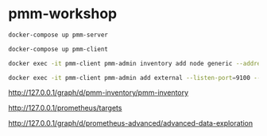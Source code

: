 # pmm-workshop

```bash
docker-compose up pmm-server
```

```bash
docker-compose up pmm-client
```

```bash
docker exec -it pmm-client pmm-admin inventory add node generic --address=host.docker.internal host
```

```bash
docker exec -it pmm-client pmm-admin add external --listen-port=9100 --service-name=workshop --service-node-id=<HOST NODE ID> --agent-node-id=<HOST NODE ID> --metrics-path=/prom
```

http://127.0.0.1/graph/d/pmm-inventory/pmm-inventory

http://127.0.0.1/prometheus/targets

http://127.0.0.1/graph/d/prometheus-advanced/advanced-data-exploration
